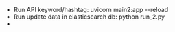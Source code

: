 + Run API keyword/hashtag: uvicorn main2:app --reload
+ Run update data in elasticsearch db: python run_2.py
+ 
